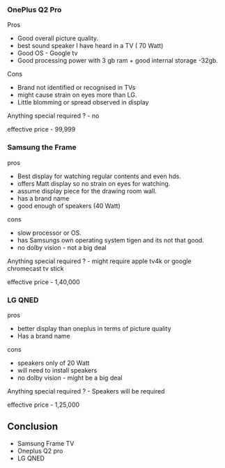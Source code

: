 
### **OnePlus Q2 Pro** 

Pros 
- Good overall picture quality.
- best sound speaker I have heard in a TV ( 70 Watt)
- Good OS - Google tv
- Good processing power with 3 gb ram + good internal storage -32gb.

Cons
- Brand not identified or recognised in TVs
- might cause strain on eyes more than LG. 
- Little blomming or spread observed in display

Anything special required ?  - no

effective price - 99,999

### Samsung the Frame

pros
- Best display for watching regular contents and even hds.
- offers Matt display so no strain on eyes for watching.
- assume display piece for the drawing room wall. 
- has a brand name
- good enough of speakers (40 Watt)

cons 
- slow processor or OS.
- has Samsungs own operating system tigen and its not that good.
- no dolby vision - not a big deal

Anything special required ? - might require apple tv4k or google chromecast tv stick

effective price - 1,40,000

### LG QNED 

pros 
- better display than oneplus in terms of picture quality 
- Has a brand name

cons 
- speakers only of 20 Watt
- will need to install speakers
- no dolby vision - might be a big deal

Anything special required ? - Speakers will be required

effective price - 1,25,000



## Conclusion 

- Samsung Frame TV
- Oneplus Q2 pro 
- LG QNED